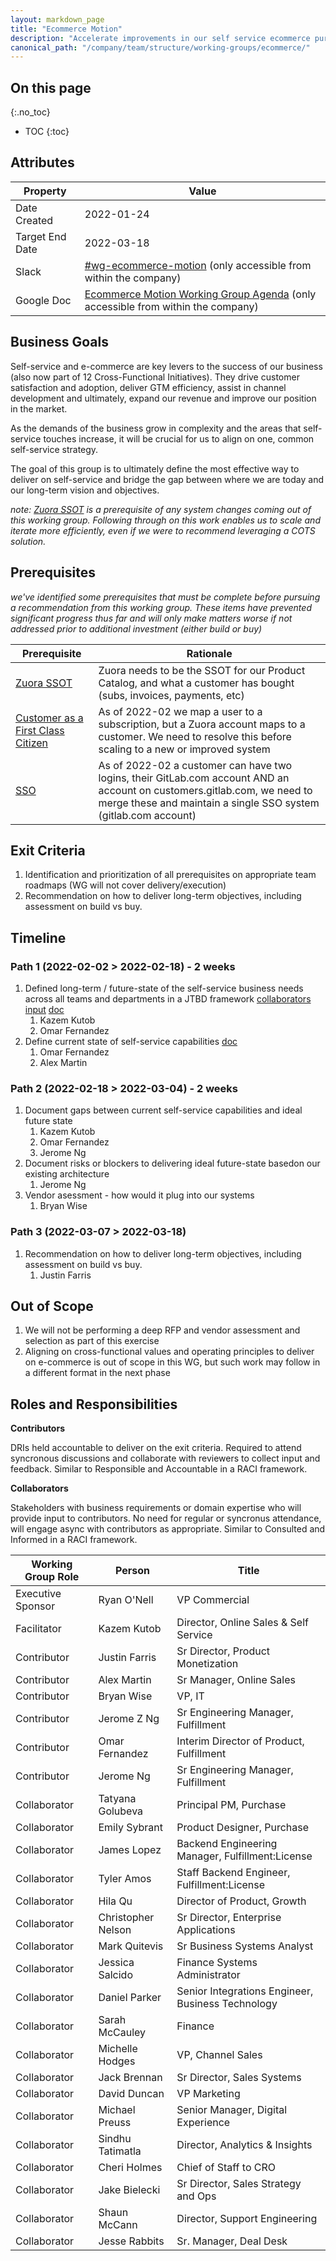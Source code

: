 ```yaml
---
layout: markdown_page
title: "Ecommerce Motion"
description: "Accelerate improvements in our self service ecommerce purchasing experience"
canonical_path: "/company/team/structure/working-groups/ecommerce/"
---
```


## On this page
{:.no_toc}

- TOC
{:toc}

## Attributes

| Property        | Value           |
|-----------------|-----------------|
| Date Created    | 2022-01-24 |
| Target End Date | 2022-03-18 |
| Slack           | [#wg-ecommerce-motion](https://gitlab.slack.com/archives/C03012Y7UHH) (only accessible from within the company) |
| Google Doc      | [Ecommerce Motion Working Group Agenda](https://docs.google.com/document/d/1FoUek4p2ELwuQT4IY-nQof4ft2udG2Ks_jFQiIrn7is/edit#heading=h.hhbpi9bc829) (only accessible from within the company) |

## Business Goals

Self-service and e-commerce are key levers to the success of our business (also now part of 12 Cross-Functional Initiatives). They drive customer satisfaction and adoption, deliver GTM efficiency, assist in channel development and ultimately, expand our revenue and improve our position in the market.

As the demands of the business grow in complexity and the areas that self-service touches increase, it will be crucial for us to align on one, common self-service strategy.

The goal of this group is to ultimately define the most effective way to deliver on self-service and bridge the gap between where we are today and our long-term vision and objectives.

_note: [Zuora SSOT](https://gitlab.com/groups/gitlab-org/-/epics/4664) is a prerequisite of any system changes coming out of this working group. Following through on this work enables us to scale and iterate more efficiently, even if we were to recommend leveraging a COTS solution._

## Prerequisites
_we've identified some prerequisites that must be complete before pursuing a recommendation from this working group. These items have prevented significant progress thus far and will only make matters worse if not addressed prior to additional investment (either build or buy)_

| Prerequisite | Rationale |
| -------------| ----------|
| [Zuora SSOT](https://gitlab.com/groups/gitlab-org/-/epics/4664) | Zuora needs to be the SSOT for our Product Catalog, and what a customer has bought (subs, invoices, payments, etc) |
| [Customer as a First Class Citizen](https://gitlab.com/gitlab-org/customers-gitlab-com/-/issues/1874) | As of 2022-02 we map a user to a subscription, but a Zuora account maps to a customer. We need to resolve this before scaling to a new or improved system | 
| [SSO](gitlab-org/customers-gitlab-com#1868) | As of 2022-02 a customer can have two logins, their GitLab.com account AND an account on customers.gitlab.com, we need to merge these and maintain a single SSO system (gitlab.com account) |

## Exit Criteria 

1. Identification and prioritization of all prerequisites on appropriate team roadmaps (WG will not cover delivery/execution)
1. Recommendation on how to deliver long-term objectives, including assessment on build vs buy.

## Timeline

### Path 1 (2022-02-02 > 2022-02-18) - 2 weeks
1. Defined long-term / future-state of the self-service business needs across all teams and departments in a JTBD framework [collaborators input](https://docs.google.com/spreadsheets/d/12dyu-mwO8lOPBFOWzGCbRd8RL3N0WHatPg7VWC6ljUo/edit#gid=1877539157) [doc](https://docs.google.com/spreadsheets/d/1fLrF03aXN_EOKcRQr09_Ik8UyegWwk355msSJUgZiNA/edit#gid=0)
    1. Kazem Kutob
    1. Omar Fernandez
1. Define current state of self-service capabilities [doc](https://docs.google.com/spreadsheets/d/1VUToeirsvW1KBfuRuz0Rx0buyBW4Mgv0jn7ufnSZhrU/edit#gid=1280279157)
    1. Omar Fernandez 
    1. Alex Martin 

### Path 2 (2022-02-18 > 2022-03-04) - 2 weeks
1. Document gaps between current self-service capabilities and ideal future state
    1. Kazem Kutob
    1. Omar Fernandez
    1. Jerome Ng
1. Document risks or blockers to delivering ideal future-state basedon our existing architecture
    1. Jerome Ng
1. Vendor asessment - how would it plug into our systems
    1. Bryan Wise

### Path 3 (2022-03-07 > 2022-03-18)
1. Recommendation on how to deliver long-term objectives, including assessment on build vs buy. 
    1. Justin Farris



## Out of Scope
1. We will not be performing a deep RFP and vendor assessment and selection as part of this exercise
1. Aligning on cross-functional values and operating principles to deliver on e-commerce is out of scope in this WG, but such work may follow in a different format in the next phase




## Roles and Responsibilities

**Contributors**

DRIs held accountable to deliver on the exit criteria. Required to attend syncronous discussions and collaborate with reviewers to collect input and feedback. Similar to Responsible and Accountable in a RACI framework. 

**Collaborators**

Stakeholders with business requirements or domain expertise who will provide input to contributors. No need for regular or syncronus attendance, will engage async with contributors as appropriate. Similar to Consulted and Informed in a RACI framework.


| Working Group Role    | Person                | Title                                           |
|-----------------------|-----------------------|-------------------------------------------------|
| Executive Sponsor | Ryan O'Nell | VP Commercial |
| Facilitator | Kazem Kutob | Director, Online Sales & Self Service |
| Contributor | Justin Farris | Sr Director, Product Monetization |
| Contributor | Alex Martin | Sr Manager, Online Sales |
| Contributor | Bryan Wise | VP, IT |
| Contributor | Jerome Z Ng | Sr Engineering Manager, Fulfillment |
| Contributor | Omar Fernandez | Interim Director of Product, Fulfillment | 
| Contributor | Jerome Ng | Sr Engineering Manager, Fulfillment |
| Collaborator | Tatyana Golubeva | Principal PM, Purchase |
| Collaborator | Emily Sybrant | Product Designer, Purchase |
| Collaborator | James Lopez | Backend Engineering Manager, Fulfillment:License |
| Collaborator | Tyler Amos | Staff Backend Engineer, Fulfillment:License |
| Collaborator | Hila Qu | Director of Product, Growth |
| Collaborator | Christopher Nelson | Sr Director, Enterprise Applications |
| Collaborator | Mark Quitevis | Sr Business Systems Analyst |
| Collaborator | Jessica Salcido | Finance Systems Administrator |
| Collaborator | Daniel Parker | Senior Integrations Engineer, Business Technology |
| Collaborator | Sarah McCauley | Finance |
| Collaborator | Michelle Hodges | VP, Channel Sales |
| Collaborator | Jack Brennan | Sr Director, Sales Systems |
| Collaborator | David Duncan | VP Marketing |
| Collaborator | Michael Preuss | Senior Manager, Digital Experience |
| Collaborator | Sindhu Tatimatla | Director, Analytics & Insights |
| Collaborator | Cheri Holmes | Chief of Staff to CRO |
| Collaborator | Jake Bielecki | Sr Director, Sales Strategy and Ops |
| Collaborator | Shaun McCann | Director, Support Engineering | 
| Collaborator | Jesse Rabbits | Sr. Manager, Deal Desk | 

